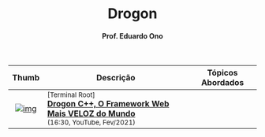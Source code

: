 <h1 align="center">Drogon</h1>

<h4 align="center">Prof. Eduardo Ono</h4>

&nbsp;

| Thumb | Descrição | Tópicos Abordados |
| :-: | --- | --- |
| [![img](https://img.youtube.com/vi/5CYX_ZJVASk/default.jpg)](https://www.youtube.com/watch?v=5CYX_ZJVASk) | <sup>[Terminal Root]</sup><br>[__Drogon C++, O Framework Web Mais VELOZ do Mundo__](https://www.youtube.com/watch?v=5CYX_ZJVASk)<br><sub>(16:30, YouTube, Fev/2021)</sub> | 

&nbsp;
